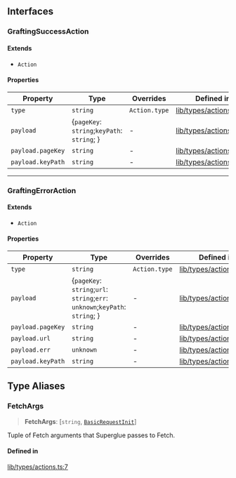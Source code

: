 ## Interfaces

<a id="graftingsuccessaction" name="graftingsuccessaction"></a>

### GraftingSuccessAction

#### Extends

- `Action`

#### Properties

| Property | Type | Overrides | Defined in |
| ------ | ------ | ------ | ------ |
| <a id="type" name="type"></a> `type` | `string` | `Action.type` | [lib/types/actions.ts:12](https://github.com/thoughtbot/superglue/blob/596d8e2334d11fa65762247bc4e1bdc41ab87e3e/superglue/lib/types/actions.ts#L12) |
| <a id="payload" name="payload"></a> `payload` | \{`pageKey`: `string`;`keyPath`: `string`; \} | - | [lib/types/actions.ts:13](https://github.com/thoughtbot/superglue/blob/596d8e2334d11fa65762247bc4e1bdc41ab87e3e/superglue/lib/types/actions.ts#L13) |
| <a id="pagekey" name="pagekey"></a> `payload.pageKey` | `string` | - | [lib/types/actions.ts:14](https://github.com/thoughtbot/superglue/blob/596d8e2334d11fa65762247bc4e1bdc41ab87e3e/superglue/lib/types/actions.ts#L14) |
| <a id="keypath" name="keypath"></a> `payload.keyPath` | `string` | - | [lib/types/actions.ts:15](https://github.com/thoughtbot/superglue/blob/596d8e2334d11fa65762247bc4e1bdc41ab87e3e/superglue/lib/types/actions.ts#L15) |

***

<a id="graftingerroraction" name="graftingerroraction"></a>

### GraftingErrorAction

#### Extends

- `Action`

#### Properties

| Property | Type | Overrides | Defined in |
| ------ | ------ | ------ | ------ |
| <a id="type-1" name="type-1"></a> `type` | `string` | `Action.type` | [lib/types/actions.ts:20](https://github.com/thoughtbot/superglue/blob/596d8e2334d11fa65762247bc4e1bdc41ab87e3e/superglue/lib/types/actions.ts#L20) |
| <a id="payload-1" name="payload-1"></a> `payload` | \{`pageKey`: `string`;`url`: `string`;`err`: `unknown`;`keyPath`: `string`; \} | - | [lib/types/actions.ts:21](https://github.com/thoughtbot/superglue/blob/596d8e2334d11fa65762247bc4e1bdc41ab87e3e/superglue/lib/types/actions.ts#L21) |
| <a id="pagekey-1" name="pagekey-1"></a> `payload.pageKey` | `string` | - | [lib/types/actions.ts:22](https://github.com/thoughtbot/superglue/blob/596d8e2334d11fa65762247bc4e1bdc41ab87e3e/superglue/lib/types/actions.ts#L22) |
| <a id="url" name="url"></a> `payload.url` | `string` | - | [lib/types/actions.ts:23](https://github.com/thoughtbot/superglue/blob/596d8e2334d11fa65762247bc4e1bdc41ab87e3e/superglue/lib/types/actions.ts#L23) |
| <a id="err" name="err"></a> `payload.err` | `unknown` | - | [lib/types/actions.ts:24](https://github.com/thoughtbot/superglue/blob/596d8e2334d11fa65762247bc4e1bdc41ab87e3e/superglue/lib/types/actions.ts#L24) |
| <a id="keypath-1" name="keypath-1"></a> `payload.keyPath` | `string` | - | [lib/types/actions.ts:25](https://github.com/thoughtbot/superglue/blob/596d8e2334d11fa65762247bc4e1bdc41ab87e3e/superglue/lib/types/actions.ts#L25) |

## Type Aliases

<a id="fetchargs" name="fetchargs"></a>

### FetchArgs

> **FetchArgs**: [`string`, [`BasicRequestInit`](types.md#basicrequestinit)]

Tuple of Fetch arguments that Superglue passes to Fetch.

#### Defined in

[lib/types/actions.ts:7](https://github.com/thoughtbot/superglue/blob/596d8e2334d11fa65762247bc4e1bdc41ab87e3e/superglue/lib/types/actions.ts#L7)
